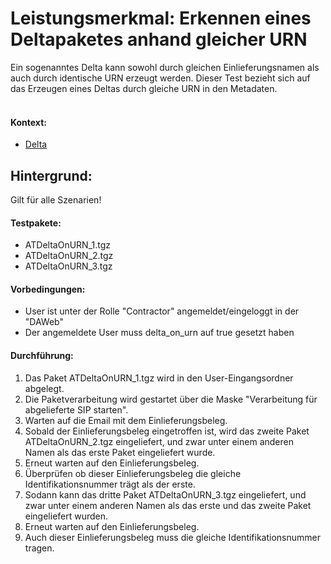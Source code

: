 # Leistungsmerkmal: Erkennen eines Deltapaketes anhand gleicher URN  

Ein sogenanntes Delta kann sowohl durch gleichen Einlieferungsnamen als auch durch identische URN erzeugt werden. Dieser Test bezieht sich auf das Erzeugen eines Deltas durch gleiche URN in den Metadaten.  
&nbsp;

#### Kontext:

* [Delta](the_delta_feature.md)

## Hintergrund:

Gilt für alle Szenarien!

#### Testpakete:

* ATDeltaOnURN_1.tgz
* ATDeltaOnURN_2.tgz
* ATDeltaOnURN_3.tgz

#### Vorbedingungen:

* User ist unter der Rolle "Contractor" angemeldet/eingeloggt in der "DAWeb"
* Der angemeldete User muss delta_on_urn auf true gesetzt haben
 
#### Durchführung:

1. Das Paket ATDeltaOnURN_1.tgz wird in den User-Eingangsordner abgelegt.
1. Die Paketverarbeitung wird gestartet über die Maske "Verarbeitung für abgelieferte SIP starten".
1. Warten auf die Email mit dem Einlieferungsbeleg.
1. Sobald der Einlieferungsbeleg eingetroffen ist, wird das zweite Paket ATDeltaOnURN_2.tgz eingeliefert, und zwar unter einem anderen Namen als das erste Paket eingeliefert wurde.
1. Erneut warten auf den Einlieferungsbeleg.
1. Überprüfen ob dieser Einlieferungsbeleg die gleiche Identifikationsnummer trägt als der erste.
1. Sodann kann das dritte Paket ATDeltaOnURN_3.tgz eingeliefert, und zwar unter einem anderen Namen als das erste und das zweite Paket eingeliefert wurden.
1. Erneut warten auf den Einlieferungsbeleg.
1. Auch dieser Einlieferungsbeleg muss die gleiche Identifikationsnummer tragen.
